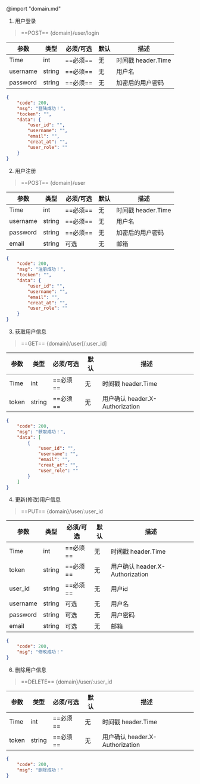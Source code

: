 
@import "domain.md"

1. 用户登录

> ==POST== {domain}/user/login

|参数|类型|必须/可选|默认|描述|
|-|-|-|-|-|
|Time|int|==必须==|无|时间戳 header.Time|
|username|string|==必须==|无|用户名|
|password|string|==必须==|无|加密后的用户密码|

```json {.line-numbers}
{
    "code": 200,
    "msg": "登陆成功！",
    "tocken": "",
    "data": {
        "user_id": "",
        "username": "",
        "email": "",
        "creat_at": "",
        "user_role": ""
    }
}
```

2. 用户注册

> ==POST== {domain}/user

|参数|类型|必须/可选|默认|描述|
|-|-|-|-|-|
|Time|int|==必须==|无|时间戳 header.Time|
|username|string|==必须==|无|用户名|
|password|string|==必须==|无|加密后的用户密码|
|email|string|可选|无|邮箱|

```json {.line-numbers}
{
    "code": 200,
    "msg": "注册成功！",
    "tocken": "",
    "data": {
        "user_id": "",
        "username": "",
        "email": "",
        "creat_at": "",
        "user_role": ""
    }
}
```

3. 获取用户信息

> ==GET== {domain}/user[/:user_id]

|参数|类型|必须/可选|默认|描述|
|-|-|-|-|-|
|Time|int|==必须==|无|时间戳 header.Time|
|token|string|==必须==|无|用户确认 header.X-Authorization|

```json {.line-numbers}
{
    "code": 200,
    "msg": "获取成功！",
    "data": [
        {
            "user_id": "",
            "username": "",
            "email": "",
            "creat_at": "",
            "user_role": ""
        }
    ]
}
```

4. 更新(修改)用户信息

> ==PUT== {domain}/user/:user_id

|参数|类型|必须/可选|默认|描述|
|-|-|-|-|-|
|Time|int|==必须==|无|时间戳 header.Time|
|token|string|==必须==|无|用户确认 header.X-Authorization|
|user_id|string|==必须==|无|用户id|
|username|string|可选|无|用户名|
|password|string|可选|无|用户密码|
|email|string|可选|无|邮箱|

```json {.line-numbers}
{
    "code": 200,
    "msg": "修改成功！"
}
```

6. 删除用户信息

> ==DELETE== {domain}/user/:user_id

|参数|类型|必须/可选|默认|描述|
|-|-|-|-|-|
|Time|int|==必须==|无|时间戳 header.Time|
|token|string|==必须==|无|用户确认 header.X-Authorization|

```json {.line-numbers}
{
    "code": 200,
    "msg": "删除成功！"
}
```
